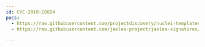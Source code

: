 ```yaml
---
id: CVE-2018-20824
pocs:
  - https://raw.githubusercontent.com/projectdiscovery/nuclei-templates/master/cves/2018/CVE-2018-20824.yaml
  - https://raw.githubusercontent.com/jaeles-project/jaeles-signatures/master/cves/jira-xss-cve-2018-20824.yaml

---
```

